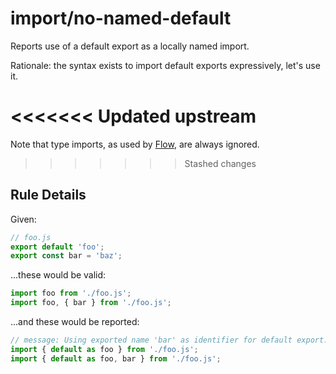 # import/no-named-default

Reports use of a default export as a locally named import.

Rationale: the syntax exists to import default exports expressively, let's use it.

<<<<<<< Updated upstream
=======
Note that type imports, as used by [Flow], are always ignored.

[Flow]: https://flow.org/

>>>>>>> Stashed changes
## Rule Details

Given:
```js
// foo.js
export default 'foo';
export const bar = 'baz';
```

...these would be valid:
```js
import foo from './foo.js';
import foo, { bar } from './foo.js';
```

...and these would be reported:
```js
// message: Using exported name 'bar' as identifier for default export.
import { default as foo } from './foo.js';
import { default as foo, bar } from './foo.js';
```
